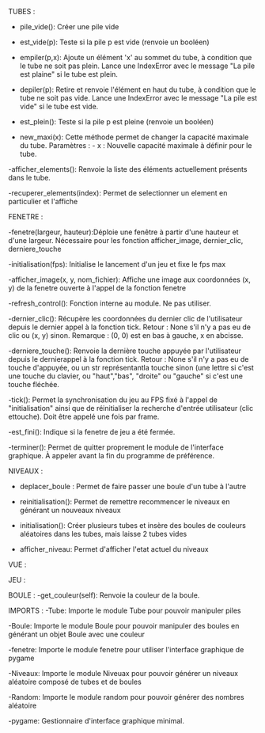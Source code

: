 
TUBES :
- pile_vide(): Créer une pile vide

- est_vide(p): Teste si la pile p est vide (renvoie un booléen)

- empiler(p,x): Ajoute un élément 'x' au sommet du tube, à condition que le tube ne soit pas plein.
				Lance une IndexError avec le message "La pile est plaine" si le tube est plein.

- depiler(p):  Retire et renvoie l'élément en haut du tube, à condition que le tube ne soit pas vide.
				Lance une IndexError avec le message "La pile est vide" si le tube est vide.

- est_plein(): Teste si la pile p est pleine (renvoie un booléen)

- new_maxi(x): Cette méthode permet de changer la capacité maximale du tube.
				Paramètres :
        	   		- x : Nouvelle capacité maximale à définir pour le tube.

-afficher_elements(): Renvoie la liste des éléments actuellement présents dans le tube.

-recuperer_elements(index): Permet de selectionner un element en particulier et l'affiche




FENETRE :

-fenetre(largeur, hauteur):Déploie une fenêtre à partir d'une hauteur et d'une largeur.
    					    Nécessaire pour les fonction afficher_image, dernier_clic, derniere_touche

-initialisation(fps): Initialise le lancement d'un jeu et fixe le fps max

-afficher_image(x, y, nom_fichier): Affiche une image aux coordonnées (x, y) de la fenetre ouverte à l'appel de la fonction fenetre

-refresh_control(): Fonction interne au module. Ne pas utiliser.

-dernier_clic(): Récupère les coordonnées du dernier clic de l'utilisateur depuis le dernier appel à la fonction tick.
    				Retour : None s'il n'y a pas eu de clic ou (x, y) sinon.
    				Remarque : (0, 0) est en bas à gauche, x en abcisse.

-derniere_touche(): Renvoie la dernière touche appuyée par l'utilisateur depuis le dernierappel à la fonction tick.
    				 Retour : None s'il n'y a pas eu de touche d'appuyée, ou un str représentantla touche sinon (une lettre si c'est une touche du clavier, ou "haut","bas", "droite" ou "gauche" si c'est une touche fléchée.

-tick(): Permet la synchronisation du jeu au FPS fixé à l'appel de "initialisation" ainsi que de réinitialiser la recherche d'entrée utilisateur (clic ettouche). 
		 Doit être appelé une fois par frame.

-est_fini(): Indique si la fenetre de jeu a été fermée.

-terminer(): Permet de quitter proprement le module de l'interface graphique.
    		 À appeler avant la fin du programme de préférence.




NIVEAUX :

- deplacer_boule : Permet de faire passer une boule d'un tube à l'autre

- reinitialisation(): Permet de remettre recommencer le niveaux en générant un nouveaux niveaux

- initialisation(): Créer plusieurs tubes et insère des boules de couleurs aléatoires dans les tubes, mais laisse 2 tubes vides

- afficher_niveau: Permet d'afficher l'etat actuel du niveaux



VUE :

JEU : 

BOULE : 
-get_couleur(self): Renvoie la couleur de la boule.




IMPORTS : 
-Tube: Importe le module Tube pour pouvoir manipuler piles

-Boule: Importe le module Boule pour pouvoir manipuler des boules en générant un objet Boule avec une couleur 

-fenetre: Importe le module fenetre pour utiliser l'interface graphique de pygame

-Niveaux: Importe le module Niveuax pour pouvoir générer un niveaux aléatoire composé de tubes et de boules

-Random: Importe le module random pour pouvoir générer des nombres aléatoire

-pygame: Gestionnaire d'interface graphique minimal.
